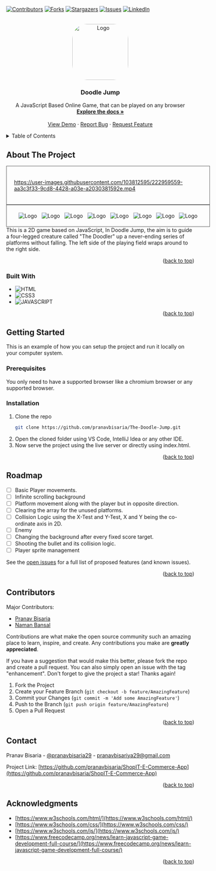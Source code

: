<!-- PROJECT SHIELDS -->
<a id="readme-top"></a>
[![Contributors][contributors-shield]][contributors-url]
[![Forks][forks-shield]][forks-url]
[![Stargazers][stars-shield]][stars-url]
[![Issues][issues-shield]][issues-url]
[![LinkedIn][linkedin-shield]][linkedin-url]

<!-- PROJECT LOGO -->
<br />
<div align="center">
  <a href="https://github.com/pranavbisaria/The-Doodle-Jump">
    <img src="Resources/DooderJetPack.jpg" alt="Logo" width='150px' height='150px' style='border-radius: 40px'>
  </a>
<h3 align="center">Doodle Jump</h3>

  <p align="center">
    A JavaScript Based Online Game, that can be played on any browser
    <br />
    <a href="https://github.com/pranavbisaria/The-Doodle-Jump"><strong>Explore the docs »</strong></a>
    <br />
    <br />
    <a href="https://pranavbisaria.github.io/The-Doodle-Jump">View Demo</a>
    ·
    <a href="https://github.com/pranavbisaria/The-Doodle-Jump/issues">Report Bug</a>
    ·
    <a href="https://github.com/pranavbisaria/The-Doodle-Jump/issues">Request Feature</a>
  </p>
</div>



<!-- TABLE OF CONTENTS -->
<details>
  <summary>Table of Contents</summary>
  <ol>
    <li>
      <a href="#about-the-project">About The Project</a>
      <ul>
        <li><a href="#built-with">Built With</a></li>
      </ul>
    </li>
    <li>
      <a href="#getting-started">Getting Started</a>
      <ul>
        <li><a href="#prerequisites">Prerequisites</a></li>
        <li><a href="#installation">Installation</a></li>
      </ul>
    </li>
    <li><a href="#roadmap">Roadmap</a></li>
    <li><a href="#contributing">Contributing</a></li>
    <li><a href="#contact">Contact</a></li>
    <li><a href="#acknowledgments">Acknowledgments</a></li>
  </ol>
</details>



<!-- ABOUT THE PROJECT -->
<a id="about-the-project"></a>
## About The Project
<div style="border: 1px solid #575757;
    padding: 20px;
    overflow: hidden;
    max-width: 900px;
    width: 100%;
    margin: 0 auto;
    position: relative;
    display: flex;
    flex-wrap: wrap;
    justify-content: space-evenly;">

https://user-images.githubusercontent.com/103812595/222959559-aa3c3f33-9cd8-4428-a03e-a2030381592e.mp4
</div>
<div style="border: 1px solid #575757;
    padding: 20px;
    overflow: hidden;
    max-width: 900px;
    width: 100%;
    margin: 0 auto;
    position: relative;
    display: flex;
    flex-wrap: wrap;
    justify-content: space-evenly;">
    <img src="Resources/ScreenShot/1.png" alt="Logo" class="screenshot">
    <img src="Resources/ScreenShot/2.png" alt="Logo" class="screenshot">
    <img src="Resources/ScreenShot/3.png" alt="Logo" class="screenshot">
    <img src="Resources/ScreenShot/4.png" alt="Logo" class="screenshot">
    <img src="Resources/ScreenShot/5.png" alt="Logo" class="screenshot">
    <img src="Resources/ScreenShot/6.png" alt="Logo" class="screenshot">
    <img src="Resources/ScreenShot/7.png" alt="Logo" class="screenshot">
    <img src="Resources/ScreenShot/8.png" alt="Logo" class="screenshot">
</div>
This is a 2D game based on JavaScript, In Doodle Jump, the aim is to guide a four-legged creature called "The Doodler" up a never-ending series of platforms without falling. The left side of the playing field wraps around to the right side.

<p align="right">(<a href="#readme-top">back to top</a>)</p>



<a id="built-with"></a>
### Built With

* ![HTML]
* ![CSS3]
* ![JAVASCRIPT]

<p align="right">(<a href="#readme-top">back to top</a>)</p>



<!-- GETTING STARTED -->
<a id="getting-started"></a>
## Getting Started

This is an example of how you can setup the project and run it locally on your computer system.

### Prerequisites
<a id="prerequisites"></a>

You only need to have a supported browser like a chromium browser or any supported browser.


### Installation
<a id="installation"></a>

1. Clone the repo
   ```sh
   git clone https://github.com/pranavbisaria/The-Doodle-Jump.git
   ```
2. Open the cloned folder using VS Code, IntelliJ Idea or any other IDE.
3. Now serve the project using the live server or directly using index.html.

<p align="right">(<a href="#readme-top">back to top</a>)</p>

<!-- ROADMAP -->
<a id="roadmap"></a>
## Roadmap

- [ ] Basic Player movements.
- [ ] Infinite scrolling background
- [ ] Platform movement along with the player but in opposite direction.
- [ ] Clearing the array for the unused platforms.
- [ ] Collision Logic using the X-Test and Y-Test, X and Y being the co-ordinate axis in 2D.
- [ ] Enemy
- [ ] Changing the background after every fixed score target.
- [ ] Shooting the bullet and its collision logic.
- [ ] Player sprite management

See the [open issues](https://github.com/pranavbisaria/The-Doodle-Jump/issues) for a full list of proposed features (and known issues).

<p align="right">(<a href="#readme-top">back to top</a>)</p>



<!-- CONTRIBUTING -->
<a id="contributing"></a>
## Contributors

Major Contributors:
* [Pranav Bisaria](https://github.com/pranavbisaria)
* [Naman Bansal](https://github.com/Namanbansal06)

Contributions are what make the open source community such an amazing place to learn, inspire, and create. Any contributions you make are **greatly appreciated**.

If you have a suggestion that would make this better, please fork the repo and create a pull request. You can also simply open an issue with the tag "enhancement".
Don't forget to give the project a star! Thanks again!

1. Fork the Project
2. Create your Feature Branch (`git checkout -b feature/AmazingFeature`)
3. Commit your Changes (`git commit -m 'Add some AmazingFeature'`)
4. Push to the Branch (`git push origin feature/AmazingFeature`)
5. Open a Pull Request

<p align="right">(<a href="#readme-top">back to top</a>)</p>

<!-- CONTACT -->
<a id="contact"></a>
## Contact

Pranav Bisaria - [@pranavbisaria29](https://twitter.com/pranavbisaria29) - [pranavbisariya29@gmail.com](mailto:pranavbisariya29@gmail.com)

Project Link: [https://github.com/pranavbisaria/ShopIT-E-Commerce-App](https://github.com/pranavbisaria/ShopIT-E-Commerce-App)

<p align="right">(<a href="#readme-top">back to top</a>)</p>



<!-- ACKNOWLEDGMENTS -->
<a id="acknowledgments"></a>
## Acknowledgments

* [https://www.w3schools.com/html/](https://www.w3schools.com/html/)
* [https://www.w3schools.com/css/](https://www.w3schools.com/css/)
* [https://www.w3schools.com/js/](https://www.w3schools.com/js/)
* [https://www.freecodecamp.org/news/learn-javascript-game-development-full-course/](https://www.freecodecamp.org/news/learn-javascript-game-development-full-course/)

<p align="right">(<a href="#readme-top">back to top</a>)</p>

<!-- MARKDOWN LINKS & IMAGES -->
<!-- https://www.markdownguide.org/basic-syntax/#reference-style-links -->
[contributors-shield]: https://img.shields.io/github/contributors/pranavbisaria/The-Doodle-Jump.svg?style=for-the-badge
[contributors-url]: https://github.com/pranavbisaria/The-Doodle-Jump/graphs/contributors
[forks-shield]: https://img.shields.io/github/forks/pranavbisaria/The-Doodle-Jump.svg?style=for-the-badge
[forks-url]: https://github.com/pranavbisaria/The-Doodle-Jump/network/members
[stars-shield]: https://img.shields.io/github/stars/pranavbisaria/The-Doodle-Jump.svg?style=for-the-badge
[stars-url]: https://github.com/pranavbisaria/The-Doodle-Jump/stargazers
[issues-shield]: https://img.shields.io/github/issues/pranavbisaria/The-Doodle-Jump.svg?style=for-the-badge
[issues-url]: https://github.com/pranavbisaria/The-Doodle-Jump/issues
[license-shield]: https://img.shields.io/github/license/pranavbisaria/The-Doodle-Jump.svg?style=for-the-badge
[license-url]: https://github.com/pranavbisaria/The-Doodle-Jump/blob/master/LICENSE.txt
[linkedin-shield]: https://img.shields.io/badge/-LinkedIn-black.svg?style=for-the-badge&logo=linkedin&colorB=555
[linkedin-url]: https://www.linkedin.com/in/pranavbisaria
[JAVASCRIPT]: https://img.shields.io/badge/javascript-%23323330.svg?style=for-the-badge&logo=javascript&logoColor=%23F7DF1E
[HTML]: https://img.shields.io/badge/html5-%23E34F26.svg?style=for-the-badge&logo=html5&logoColor=white
[CSS3]: https://img.shields.io/badge/css3-%231572B6.svg?style=for-the-badge&logo=css3&logoColor=white
